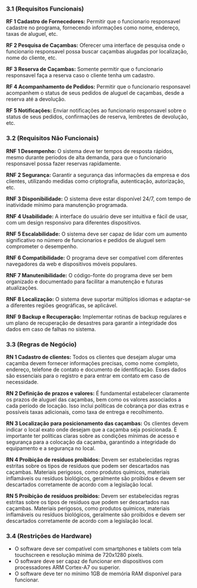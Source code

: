 ### 3.1 (Requisitos Funcionais)

**RF 1 Cadastro de Fornecedores:** Permitir que o funcionario responsavel cadastre no programa, fornecendo informações como nome, endereço, taxas de aluguel, etc.

**RF 2 Pesquisa de Caçambas:** Oferecer uma interface de pesquisa onde o funcionario responsavel possa buscar caçambas alugadas por localização, nome do cliente, etc.

**RF 3 Reserva de Caçambas:** Somente permitir que o funcionario responsavel faça a reserva caso o cliente tenha um cadastro.

**RF 4 Acompanhamento de Pedidos:** Permitir que o funcionario responsavel acompanhem o status de seus pedidos de aluguel de caçambas, desde a reserva até a devolução.

**RF 5 Notificações:** Enviar notificações ao funcionario responsavel sobre o status de seus pedidos, confirmações de reserva, lembretes de devolução, etc.

### 3.2 (Requisitos Não Funcionais)

**RNF 1 Desempenho:** O sistema deve ter tempos de resposta rápidos, mesmo durante períodos de alta demanda, para que o funcionario responsavel possa fazer reservas rapidamente.

**RNF 2 Segurança:** Garantir a segurança das informações da empresa e dos clientes, utilizando medidas como criptografia, autenticação, autorização, etc.

**RNF 3 Disponibilidade:** O sistema deve estar disponível 24/7, com tempo de inatividade mínimo para manutenção programada.

**RNF 4 Usabilidade:** A interface do usuário deve ser intuitiva e fácil de usar, com um design responsivo para diferentes dispositivos.

**RNF 5 Escalabilidade:** O sistema deve ser capaz de lidar com um aumento significativo no número de funcionarios e pedidos de aluguel sem comprometer o desempenho.

**RNF 6 Compatibilidade:** O programa deve ser compatível com diferentes navegadores da web e dispositivos móveis populares.

**RNF 7 Manutenibilidade:** O código-fonte do programa deve ser bem organizado e documentado para facilitar a manutenção e futuras atualizações.

**RNF 8 Localização:** O sistema deve suportar múltiplos idiomas e adaptar-se a diferentes regiões geográficas, se aplicável.

**RNF 9 Backup e Recuperação:** Implementar rotinas de backup regulares e um plano de recuperação de desastres para garantir a integridade dos dados em caso de falhas no sistema.

### 3.3 (Regras de Negócio)

**RN 1 Cadastro de clientes:** Todos os clientes que desejam alugar uma caçamba devem fornecer informações precisas, como nome completo, endereço, telefone de contato e documento de identificação. Esses dados são essenciais para o registro e para entrar em contato em caso de necessidade.

**RN 2 Definição de prazos e valores:** É fundamental estabelecer claramente os prazos de aluguel das caçambas, bem como os valores associados a cada período de locação. Isso inclui políticas de cobrança por dias extras e possíveis taxas adicionais, como taxa de entrega e recolhimento.

**RN 3 Localização para posicionamento das caçambas:** Os clientes devem indicar o local exato onde desejam que a caçamba seja posicionada. É importante ter políticas claras sobre as condições mínimas de acesso e segurança para a colocação da caçamba, garantindo a integridade do equipamento e a segurança no local.

**RN 4 Proibição de resíduos proibidos:** Devem ser estabelecidas regras estritas sobre os tipos de resíduos que podem ser descartados nas caçambas. Materiais perigosos, como produtos químicos, materiais inflamáveis ou resíduos biológicos, geralmente são proibidos e devem ser descartados corretamente de acordo com a legislação local.

**RN 5 Proibição de resíduos proibidos:** Devem ser estabelecidas regras estritas sobre os tipos de resíduos que podem ser descartados nas caçambas. Materiais perigosos, como produtos químicos, materiais inflamáveis ou resíduos biológicos, geralmente são proibidos e devem ser descartados corretamente de acordo com a legislação local.

### 3.4 (Restrições de Hardware)

+ O software deve ser compatível com smartphones e tablets com tela touchscreen e resolução mínima de 720x1280 pixels.
+ O software deve ser capaz de funcionar em dispositivos com processadores ARM Cortex-A7 ou superior.
+ O software deve ter no mínimo 1GB de memória RAM disponível para funcionar.


